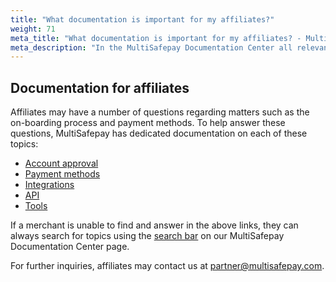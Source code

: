 ```yaml
---
title: "What documentation is important for my affiliates?"
weight: 71
meta_title: "What documentation is important for my affiliates? - MultiSafepay Support"
meta_description: "In the MultiSafepay Documentation Center all relevant information regarding our Plugins and API. As well as Support pages for Payment Method, Tools and General Questions. You can also find the contact details of our Support Team and Integration Team."
---
```


## Documentation for affiliates

Affiliates may have a number of questions regarding matters such as the on-boarding process and payment methods. To help answer these questions, MultiSafepay has dedicated documentation on each of these topics:

-	[Account approval]( https://docs.multisafepay.com/faq/getting-started/account-approval/)
-	[Payment methods]( https://docs.multisafepay.com/payment-methods/)
-	[Integrations]( https://docs.multisafepay.com/integrations/)
-	[API]( https://docs.multisafepay.com/api/)
-	[Tools]( https://docs.multisafepay.com/tools/)

If a merchant is unable to find and answer in the above links, they can always search for topics using the [search bar]( https://docs.multisafepay.com/) on our MultiSafepay Documentation Center page. 

For further inquiries, affiliates may contact us at <partner@multisafepay.com>.
